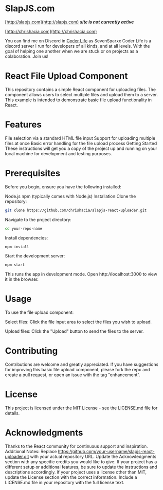 # SlapJS.com
[http://slapjs.com](http://slapjs.com) ***site is not currently active***

[http://chrishacia.com](http://chrishacia.com)

You can find me on Discord in [Coder Life](https://discord.gg/btpqdGEHpq) as SevenSparxx
Coder Life is a discord server I run for developers of all kinds, and at all levels. With the goal of helping one another when we are stuck or on projects as a colaboration. Join us!

# React File Upload Component
This repository contains a simple React component for uploading files. The component allows users to select multiple files and upload them to a server. This example is intended to demonstrate basic file upload functionality in React.

# Features
File selection via a standard HTML file input
Support for uploading multiple files at once
Basic error handling for the file upload process
Getting Started
These instructions will get you a copy of the project up and running on your local machine for development and testing purposes.

# Prerequisites
Before you begin, ensure you have the following installed:

Node.js
npm (typically comes with Node.js)
Installation
Clone the repository:

```bash
git clone https://github.com/chrishacia/slapjs-react-uploader.git
```
Navigate to the project directory:

```bash
cd your-repo-name
```
Install dependencies:

```bash
npm install
```

Start the development server:

```bash
npm start
```
This runs the app in development mode. Open http://localhost:3000 to view it in the browser.

# Usage
To use the file upload component:

Select files: Click the file input area to select the files you wish to upload.

Upload files: Click the "Upload" button to send the files to the server.

# Contributing
Contributions are welcome and greatly appreciated. If you have suggestions for improving this basic file upload component, please fork the repo and create a pull request, or open an issue with the tag "enhancement".

# License
This project is licensed under the MIT License - see the LICENSE.md file for details.

# Acknowledgments
Thanks to the React community for continuous support and inspiration.
Additional Notes:
Replace https://github.com/your-username/slapjs-react-uploader.git with your actual repository URL.
Update the Acknowledgments section with any specific credits you would like to give.
If your project has a different setup or additional features, be sure to update the instructions and descriptions accordingly.
If your project uses a license other than MIT, update the License section with the correct information. Include a LICENSE.md file in your repository with the full license text.




